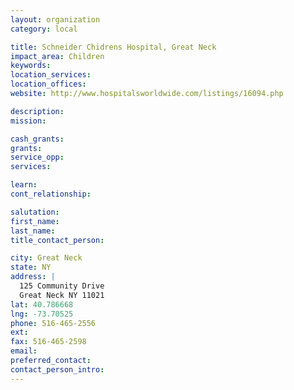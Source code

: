 ```yaml
---
layout: organization
category: local

title: Schneider Chidrens Hospital, Great Neck
impact_area: Children
keywords: 
location_services: 
location_offices: 
website: http://www.hospitalsworldwide.com/listings/16094.php

description: 
mission: 

cash_grants: 
grants: 
service_opp: 
services: 

learn: 
cont_relationship: 

salutation: 
first_name: 
last_name: 
title_contact_person: 

city: Great Neck
state: NY
address: |
  125 Community Drive  
  Great Neck NY 11021
lat: 40.786668
lng: -73.70525
phone: 516-465-2556
ext: 
fax: 516-465-2598
email: 
preferred_contact: 
contact_person_intro: 
---
```

